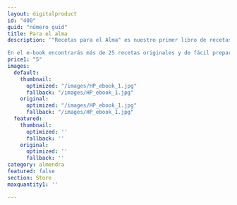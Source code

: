 ```yaml
---
layout: digitalproduct
id: "400"
guid: "número guid"
title: Para el alma
description: '"Recetas para el Alma" es nuestro primer libro de recetas creado para enseñarte a nutrir tu cuerpo y alma con comida saludable y deliciosa. 

En el e-book encontrarás más de 25 recetas originales y de fácil preparación, para todos los tiempos de comida, que te motivarán a llevar un estilo de vida saludable y sostenible en el tiempo.'
price1: "5"
images:
  default:
    thumbnail:
      optimized: "/images/HP_ebook_1.jpg"
      fallback: "/images/HP_ebook_1.jpg"
    original:
      optimized: "/images/HP_ebook_1.jpg"
      fallback: "/images/HP_ebook_1.jpg"
  featured:
    thumbnail:
      optimized: ''
      fallback: ''
    original:
      optimized: ''
      fallback: ''
category: almendra
featured: false
section: Store
maxquantity1: ''

---
```

